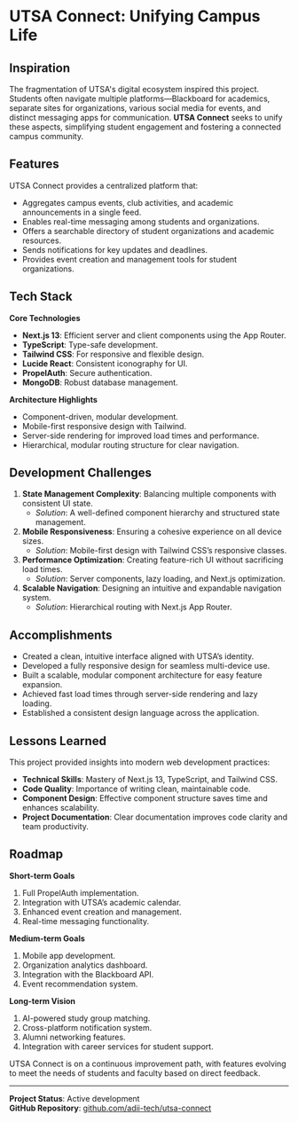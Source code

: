 # UTSA Connect: Unifying Campus Life

## Inspiration
The fragmentation of UTSA's digital ecosystem inspired this project. Students often navigate multiple platforms—Blackboard for academics, separate sites for organizations, various social media for events, and distinct messaging apps for communication. **UTSA Connect** seeks to unify these aspects, simplifying student engagement and fostering a connected campus community.

## Features
UTSA Connect provides a centralized platform that:
- Aggregates campus events, club activities, and academic announcements in a single feed.
- Enables real-time messaging among students and organizations.
- Offers a searchable directory of student organizations and academic resources.
- Sends notifications for key updates and deadlines.
- Provides event creation and management tools for student organizations.

## Tech Stack
**Core Technologies**
- **Next.js 13**: Efficient server and client components using the App Router.
- **TypeScript**: Type-safe development.
- **Tailwind CSS**: For responsive and flexible design.
- **Lucide React**: Consistent iconography for UI.
- **PropelAuth**: Secure authentication.
- **MongoDB**: Robust database management.

**Architecture Highlights**
- Component-driven, modular development.
- Mobile-first responsive design with Tailwind.
- Server-side rendering for improved load times and performance.
- Hierarchical, modular routing structure for clear navigation.

## Development Challenges
1. **State Management Complexity**: Balancing multiple components with consistent UI state.
   - *Solution*: A well-defined component hierarchy and structured state management.
2. **Mobile Responsiveness**: Ensuring a cohesive experience on all device sizes.
   - *Solution*: Mobile-first design with Tailwind CSS’s responsive classes.
3. **Performance Optimization**: Creating feature-rich UI without sacrificing load times.
   - *Solution*: Server components, lazy loading, and Next.js optimization.
4. **Scalable Navigation**: Designing an intuitive and expandable navigation system.
   - *Solution*: Hierarchical routing with Next.js App Router.

## Accomplishments
- Created a clean, intuitive interface aligned with UTSA’s identity.
- Developed a fully responsive design for seamless multi-device use.
- Built a scalable, modular component architecture for easy feature expansion.
- Achieved fast load times through server-side rendering and lazy loading.
- Established a consistent design language across the application.

## Lessons Learned
This project provided insights into modern web development practices:

- **Technical Skills**: Mastery of Next.js 13, TypeScript, and Tailwind CSS.
- **Code Quality**: Importance of writing clean, maintainable code.
- **Component Design**: Effective component structure saves time and enhances scalability.
- **Project Documentation**: Clear documentation improves code clarity and team productivity.

## Roadmap
**Short-term Goals**
1. Full PropelAuth implementation.
2. Integration with UTSA’s academic calendar.
3. Enhanced event creation and management.
4. Real-time messaging functionality.

**Medium-term Goals**
1. Mobile app development.
2. Organization analytics dashboard.
3. Integration with the Blackboard API.
4. Event recommendation system.

**Long-term Vision**
1. AI-powered study group matching.
2. Cross-platform notification system.
3. Alumni networking features.
4. Integration with career services for student support.

UTSA Connect is on a continuous improvement path, with features evolving to meet the needs of students and faculty based on direct feedback.

---

**Project Status**: Active development  
**GitHub Repository**: [github.com/adii-tech/utsa-connect](https://github.com/adii-tech/utsa-connect)


